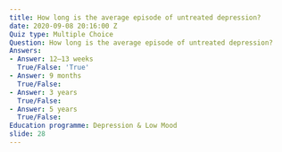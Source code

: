 ```yaml
---
title: How long is the average episode of untreated depression?
date: 2020-09-08 20:16:00 Z
Quiz type: Multiple Choice
Question: How long is the average episode of untreated depression?
Answers:
- Answer: 12–13 weeks
  True/False: 'True'
- Answer: 9 months
  True/False: 
- Answer: 3 years
  True/False: 
- Answer: 5 years
  True/False: 
Education programme: Depression & Low Mood
slide: 28
---
```


